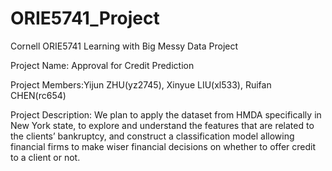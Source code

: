 # ORIE5741_Project
Cornell ORIE5741 Learning with Big Messy Data Project

Project Name: Approval for Credit Prediction

Project Members:Yijun ZHU(yz2745), Xinyue LIU(xl533), Ruifan CHEN(rc654)

Project Description: 
We plan to apply the dataset from HMDA specifically in New York state, to explore and understand the features that are related to the clients’ bankruptcy, and construct a classification model allowing financial firms to make wiser financial decisions on whether to offer credit to a client or not.
